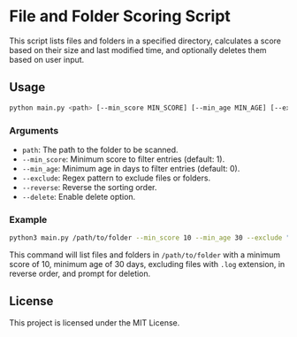 # File and Folder Scoring Script

This script lists files and folders in a specified directory, calculates a score based on their size and last modified time, and optionally deletes them based on user input.

## Usage

```bash
python main.py <path> [--min_score MIN_SCORE] [--min_age MIN_AGE] [--exclude EXCLUDE] [--reverse] [--delete]
```

### Arguments

- `path`: The path to the folder to be scanned.
- `--min_score`: Minimum score to filter entries (default: 1).
- `--min_age`: Minimum age in days to filter entries (default: 0).
- `--exclude`: Regex pattern to exclude files or folders.
- `--reverse`: Reverse the sorting order.
- `--delete`: Enable delete option.

### Example

```bash
python3 main.py /path/to/folder --min_score 10 --min_age 30 --exclude ".*\.log" --reverse --delete
```

This command will list files and folders in `/path/to/folder` with a minimum score of 10, minimum age of 30 days, excluding files with `.log` extension, in reverse order, and prompt for deletion.


## License

This project is licensed under the MIT License.
